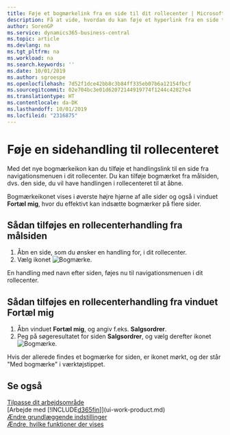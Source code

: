 ```yaml
---
title: Føje et bogmærkelink fra en side til dit rollecenter | Microsoft Docs
description: Få at vide, hvordan du kan føje et hyperlink fra en side til dit rollecenter.
author: SorenGP
ms.service: dynamics365-business-central
ms.topic: article
ms.devlang: na
ms.tgt_pltfrm: na
ms.workload: na
ms.search.keywords: ''
ms.date: 10/01/2019
ms.author: sgroespe
ms.openlocfilehash: 7d52f1dce42bb8c3b84ff335eb07b6a12154fbcf
ms.sourcegitcommit: 02e704bc3e01d62072144919774f1244c42827e4
ms.translationtype: HT
ms.contentlocale: da-DK
ms.lasthandoff: 10/01/2019
ms.locfileid: "2316875"
---
```

# <a name="add-a-page-action-to-your-role-center"></a>Føje en sidehandling til rollecenteret
Med det nye bogmærkeikon kan du tilføje et handlingslink til en side fra navigationsmenuen i dit rollecenter. Du kan tilføje bogmærket fra målsiden, dvs. den side, du vil have handlingen i rollecenteret til at åbne.

Bogmærkeikonet vises i øverste højre hjørne af alle sider og også i vinduet **Fortæl mig**, hvor du effektivt kan indsætte bogmærker på flere sider.

## <a name="to-add-a-role-center-action-from-the-target-page"></a>Sådan tilføjes en rollecenterhandling fra målsiden
1. Åbn en side, som du ønsker en handling for, i dit rollecenter.
2. Vælg ikonet ![Bogmærke](media/ui_bookmark_icon.png "Bogmærke").

En handling med navn efter siden, føjes nu til navigationsmenuen i dit rollecenter.

## <a name="to-add-a-role-center-action-from-the-tell-me-window"></a>Sådan tilføjes en rollecenterhandling fra vinduet Fortæl mig
1. Åbn vinduet **Fortæl mig**, og angiv f.eks. **Salgsordrer**.
2. Peg på søgeresultatet for siden **Salgsordrer**, og vælg derefter ikonet ![Bogmærke](media/ui_bookmark_icon.png "Bogmærke").

Hvis der allerede findes et bogmærke for siden, er ikonet mørkt, og der står "Med bogmærke" i værktøjstippet.

## <a name="see-also"></a>Se også
[Tilpasse dit arbejdsområde](ui-personalization-user.md)  
[Arbejde med [!INCLUDE[d365fin](includes/d365fin_md.md)]](ui-work-product.md)  
[Ændre grundlæggende indstillinger](ui-change-basic-settings.md)  
[Ændre, hvilke funktioner der vises](ui-experiences.md)  
